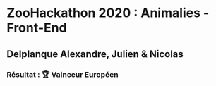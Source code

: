 # ZooHackathon 2020 : Animalies - Front-End
## Delplanque Alexandre, Julien & Nicolas
### Résultat : :trophy: Vainceur Européen 
